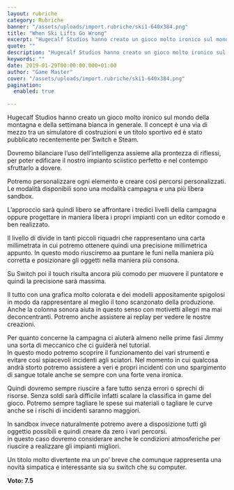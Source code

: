 ```yaml
---
layout: rubriche
category: Rubriche
banner: "/assets/uploads/import.rubriche/ski1-640x384.png"
title: "When Ski Lifts Go Wrong"
excerpt: "Hugecalf Studios hanno creato un gioco molto ironico sul mondo della montagna e della settimana bianca in generale. Il concept è una via di mezzo tra un simulatore di costruzioni e un titolo sportivo ed è stato pubblicato recentemente  per Switch e Steam. Dovremo bilanciare l’uso dell’intelligenza assieme alla prontezza di riflessi, per poter edificare [&hellip"
quote: ""
description: "Hugecalf Studios hanno creato un gioco molto ironico sul mondo della montagna e della settimana bianca in generale. Il concept è una via di mezzo tra un simulatore di costruzioni e un titolo sportivo ed è stato pubblicato recentemente  per Switch e Steam. Dovremo bilanciare l’uso dell’intelligenza assieme alla prontezza di riflessi, per poter edificare [&hellip"
keywords: ""
date: 2019-01-29T00:00:00.000+01:00
author: "Game Master"
cover: "/assets/uploads/import.rubriche/ski1-640x384.png"
pagination:
  enabled: true

---
```


Hugecalf Studios hanno creato un gioco molto ironico sul mondo della montagna e della settimana bianca in generale. Il concept è una via di mezzo tra un simulatore di costruzioni e un titolo sportivo ed è stato pubblicato recentemente per Switch e Steam.

Dovremo bilanciare l’uso dell’intelligenza assieme alla prontezza di riflessi, per poter edificare il nostro impianto sciistico perfetto e nel contempo sfruttarlo a dovere.

Potremo personalizzare ogni elemento e creare così percorsi personalizzati. Le modalità disponibili sono una modalità campagna e una più libera sandbox.

L’approccio sarà quindi libero se affrontare i tredici livelli della campagna oppure progettare in maniera libera i propri impianti con un editor comodo e ben realizzato.

Il livello di divide in tanti piccoli riquadri che rappresentano una carta millimetrata in cui potremo ottenere quindi una precisione millimetrica appunto. In questo modo riusciremo aa puntare le funi nella maniera più corretta e posizionare gli oggetti nella maniera più consona.

Su Switch poi il touch risulta ancora più comodo per muovere il puntatore e quindi la precisione sarà massima.

Il tutto con una grafica molto colorata e dei modelli appositamente spigolosi in modo da rappresentare al meglio il tono scanzonato della produzione. Anche la colonna sonora aiuta in questo senso con motivetti allegri ma mai deconcentranti. Potremo anche assistere ai replay per vedere le nostre creazioni.

Per quanto concerne la campagna ci aiuterà almeno nelle prime fasi Jimmy una sorta di meccanico che ci guiderà nel tutorial.  
In questo modo potremo scoprire il funzionamento dei vari strumenti e evitare così spiacevoli incidenti agli sciatori. Nel momento in cui qualcosa andrà storto potremo assistere a veri e propri incidenti con uno spargimento di sangue totale anche se sempre con una forte vena ironica.

Quindi dovremo sempre riuscire a fare tutto senza errori o sprechi di risorse. Senza soldi sarà difficile infatti scalare la classifica in game del gioco. Potremo sempre tagliare le spese sui materiali o tagliare le curve anche se i rischi di incidenti saranno maggiori.

In sandbox invece naturalmente potremo avere a disposizione tutti gli oggettio possibili e quindi creare da zero i vari percorsi.  
in questo caso dovremo considerare anche le condizioni atmosferiche per riuscire a realizzare gli impianti migliori.

Un titolo molto divertente ma un po’ breve che comunque rappresenta una novità simpatica e interessante sia su switch che su computer.

**Voto: 7.5**